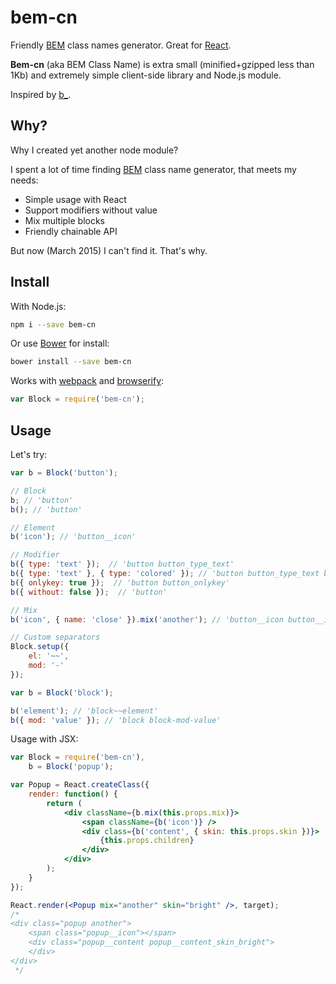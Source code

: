# bem-cn

Friendly [BEM](https://en.bem.info/) class names generator. Great for [React](http://facebook.github.io/react/).

**Bem-cn** (aka BEM Class Name) is extra small (minified+gzipped less than 1Kb) and extremely simple client-side library and Node.js module.

Inspired by [b_](https://github.com/azproduction/b_).

## Why?

Why I created yet another node module?

I spent a lot of time finding [BEM](https://en.bem.info/) class name generator, that meets my needs:

 * Simple usage with React
 * Support modifiers without value
 * Mix multiple blocks
 * Friendly chainable API

But now (March 2015) I can't find it. That's why.

## Install

With Node.js:

```bash
npm i --save bem-cn
```

Or use [Bower](http://bower.io/) for install:

```bash
bower install --save bem-cn
```

Works with [webpack](http://webpack.github.io/) and [browserify](http://browserify.org/):

```js
var Block = require('bem-cn');
```

## Usage

Let's try:

```js
var b = Block('button');

// Block
b; // 'button'
b(); // 'button'

// Element
b('icon'); // 'button__icon'

// Modifier
b({ type: 'text' });  // 'button button_type_text'
b({ type: 'text' }, { type: 'colored' }); // 'button button_type_text button_type_colored'
b({ onlykey: true });  // 'button button_onlykey'
b({ without: false });  // 'button'

// Mix
b('icon', { name: 'close' }).mix('another'); // 'button__icon button__icon_name_close another'

// Custom separators
Block.setup({
    el: '~~',
    mod: '-'
});

var b = Block('block');

b('element'); // 'block~~element'
b({ mod: 'value' }); // 'block block-mod-value'
```

Usage with JSX:

```jsx
var Block = require('bem-cn'),
    b = Block('popup');

var Popup = React.createClass({
    render: function() {
        return (
            <div className={b.mix(this.props.mix)}>
            	<span className={b('icon')} />
            	<div class={b('content', { skin: this.props.skin })}>
            		{this.props.children}
            	</div>
            </div>
        );
    }
});

React.render(<Popup mix="another" skin="bright" />, target);
/*
<div class="popup another">
	<span class="popup__icon"></span>
	<div class="popup__content popup__content_skin_bright">
	</div>
</div>
 */
```
